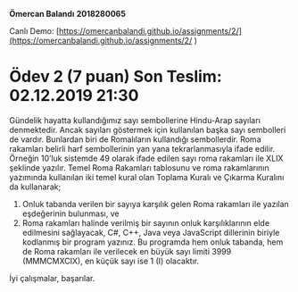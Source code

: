 **Ömercan Balandı**
**2018280065**

Canlı Demo:  [https://omercanbalandi.github.io/assignments/2/](https://omercanbalandi.github.io/assignments/2/ ) 

# Ödev 2 (7 puan) Son Teslim: 02.12.2019 21:30 
Gündelik hayatta kullandığımız sayı sembollerine Hindu-Arap sayıları denmektedir. Ancak sayıları göstermek için kullanılan başka sayı sembolleri de vardır. Bunlardan biri de Romalıların kullandığı sembollerdir. Roma rakamları belirli harf sembollerinin yan yana tekrarlanmasıyla ifade edilir. Örneğin 10’luk sistemde 49 olarak ifade edilen sayı roma rakamları ile XLIX şeklinde yazılır. Temel Roma Rakamları tablosunu ve roma rakamlarının yazımında kullanılan iki temel kural olan Toplama Kuralı ve Çıkarma Kuralını da kullanarak; 
1.	Onluk tabanda verilen bir sayıya karşılık gelen Roma rakamları ile yazılan eşdeğerinin bulunması, ve
2.	Roma rakamları halinde verilmiş bir sayının onluk karşılıklarının elde edilmesini sağlayacak,
C#, C++, Java veya JavaScript dillerinin biriyle kodlanmış bir program yazınız. Bu programda hem onluk tabanda, hem de Roma rakamları ile verilecek en büyük sayı limiti 3999 (MMMCMXCIX), en küçük sayı ise 1 (I) olacaktır. 




İyi çalışmalar, başarılar.
